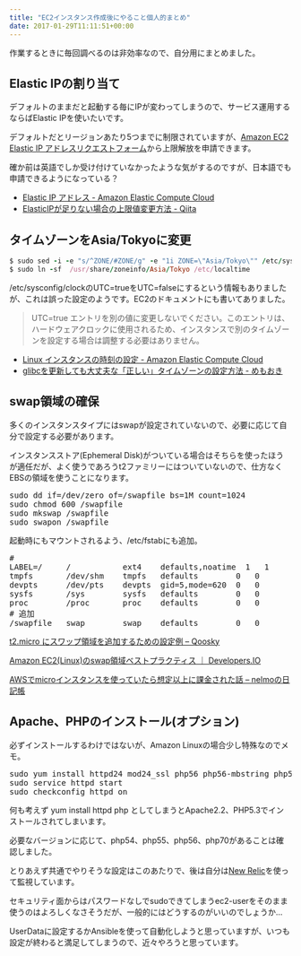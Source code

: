```yaml
---
title: "EC2インスタンス作成後にやること個人的まとめ"
date: 2017-01-29T11:11:51+00:00
---
```

作業するときに毎回調べるのは非効率なので、自分用にまとめました。

<!--more-->

## Elastic IPの割り当て

デフォルトのままだと起動する毎にIPが変わってしまうので、サービス運用するならばElastic IPを使いたいです。

デフォルトだとリージョンあたり5つまでに制限されていますが、<a href="https://console.aws.amazon.com/support/home#/case/create?issueType=service-limit-increase&#038;limitType=service-code-elastic-ips-ec2-classic" target="_blank">Amazon EC2 Elastic IP アドレスリクエストフォーム</a>から上限解放を申請できます。

確か前は英語でしか受け付けていなかったような気がするのですが、日本語でも申請できるようになっている？

* [Elastic IP アドレス - Amazon Elastic Compute Cloud](http://docs.aws.amazon.com/ja_jp/AWSEC2/latest/UserGuide/elastic-ip-addresses-eip.html)
* [ElasticIPが足りない場合の上限値変更方法 - Qiita](http://qiita.com/msyk_tym/items/e3bbed8d382d06a6a329)

## タイムゾーンをAsia/Tokyoに変更
``` ruby
$ sudo sed -i -e "s/^ZONE/#ZONE/g" -e "1i ZONE=\"Asia/Tokyo\"" /etc/sysconfig/clock
$ sudo ln -sf  /usr/share/zoneinfo/Asia/Tokyo /etc/localtime
```

/etc/sysconfig/clockのUTC=trueをUTC=falseにするという情報もありましたが、これは誤った設定のようです。EC2のドキュメントにも書いてありました。

> UTC=true エントリを別の値に変更しないでください。このエントリは、ハードウェアクロックに使用されるため、インスタンスで別のタイムゾーンを設定する場合は調整する必要はありません。

* [Linux インスタンスの時刻の設定 - Amazon Elastic Compute Cloud](http://docs.aws.amazon.com/ja_jp/AWSEC2/latest/UserGuide/set-time.html)
* [glibcを更新しても大丈夫な「正しい」タイムゾーンの設定方法 - めもおき](http://d.hatena.ne.jp/nekoruri/20150130/glibclocaltime)

## swap領域の確保

多くのインスタンスタイプにはswapが設定されていないので、必要に応じて自分で設定する必要があります。

インスタンスストア(Ephemeral Disk)がついている場合はそちらを使ったほうが適任だが、よく使うであろうt2ファミリーにはついていないので、仕方なくEBSの領域を使うことになります。

<pre class="brush: bash; title: ; notranslate" title="">sudo dd if=/dev/zero of=/swapfile bs=1M count=1024
sudo chmod 600 /swapfile
sudo mkswap /swapfile
sudo swapon /swapfile
</pre>

起動時にもマウントされるよう、/etc/fstabにも追加。

<pre class="brush: plain; title: /etc/fstab; notranslate" title="/etc/fstab">#
LABEL=/     /           ext4    defaults,noatime  1   1
tmpfs       /dev/shm    tmpfs   defaults        0   0
devpts      /dev/pts    devpts  gid=5,mode=620  0   0
sysfs       /sys        sysfs   defaults        0   0
proc        /proc       proc    defaults        0   0
# 追加
/swapfile   swap        swap    defaults        0   0
</pre>

<a href="https://www.qoosky.io/techs/c9e0288be0" target="_blank">t2.micro にスワップ領域を追加するための設定例 &#8211; Qoosky</a>

<a href="http://dev.classmethod.jp/cloud/ec2linux-swap-bestpractice/" target="_blank">Amazon EC2(Linux)のswap領域ベストプラクティス ｜ Developers.IO</a>

<a href="http://canelmo.hatenablog.jp/entry/2013/08/13/204025" target="_blank">AWSでmicroインスタンスを使っていたら想定以上に課金された話 &#8211; nelmoの日記帳</a>

## Apache、PHPのインストール(オプション)

必ずインストールするわけではないが、Amazon Linuxの場合少し特殊なのでメモ。

<pre class="brush: bash; title: ; notranslate" title="">sudo yum install httpd24 mod24_ssl php56 php56-mbstring php56-gd php56-mysqlnd
sudo service httpd start
sudo checkconfig httpd on
</pre>

何も考えず yum install httpd php としてしまうとApache2.2、PHP5.3でインストールされてしまいます。

必要なバージョンに応じて、php54、php55、php56、php70があることは確認しました。

とりあえず共通でやりそうな設定はこのあたりで、後は自分は<a href="http://newrelic.com/aws" target="_blank">New Relic</a>を使って監視しています。

セキュリティ面からはパスワードなしでsudoできてしまうec2-userをそのまま使うのはよろしくなさそうだが、一般的にはどうするのがいいのでしょうか...

UserDataに設定するかAnsibleを使って自動化しようと思っていますが、いつも設定が終わると満足してしまうので、近々やろうと思っています。
